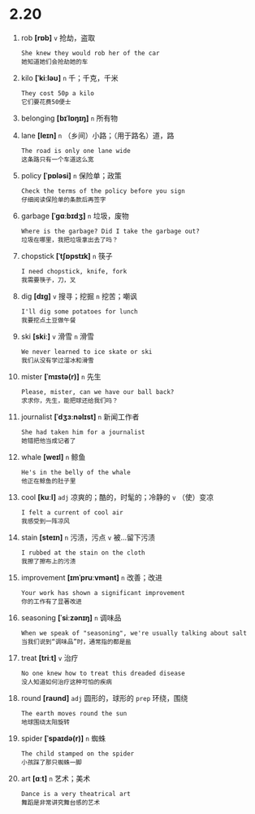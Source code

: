 # 2.20














1. rob **[rɒb]** `v` 抢劫，盗取
    ```
    She knew they would rob her of the car
    她知道她们会抢劫她的车
    ```

2. kilo **[ˈkiːləʊ]** `n` 千；千克，千米
    ```
    They cost 50p a kilo
    它们要花费50便士
    ```

3. belonging **[bɪˈlɒŋɪŋ]** `n` 所有物

4. lane **[leɪn]** `n` （乡间）小路；（用于路名）道，路
    ```
    The road is only one lane wide
    这条路只有一个车道这么宽
    ```

5. policy **[ˈpɒləsi]** `n` 保险单；政策
    ```
    Check the terms of the policy before you sign
    仔细阅读保险单的条款后再签字
    ```

6. garbage **[ˈɡɑːbɪdʒ]** `n` 垃圾，废物
    ```
    Where is the garbage? Did I take the garbage out?
    垃圾在哪里，我把垃圾拿出去了吗？
    ```

7. chopstick **[ˈtʃɒpstɪk]** `n` 筷子
    ```
    I need chopstick, knife, fork
    我需要筷子，刀，叉
    ```

8. dig **[dɪɡ]** `v` 搜寻；挖掘 `n` 挖苦；嘲讽
    ```
    I'll dig some potatoes for lunch
    我要挖点土豆做午餐
    ```

9. ski **[skiː]** `v` 滑雪 `n` 滑雪
    ```
    We never learned to ice skate or ski
    我们从没有学过溜冰和滑雪
    ```

10. mister **[ˈmɪstə(r)]** `n` 先生
    ```
    Please, mister, can we have our ball back?
    求求你，先生，能把球还给我们吗？
    ```

11. journalist **[ˈdʒɜːnəlɪst]** `n` 新闻工作者
    ```
    She had taken him for a journalist
    她错把他当成记者了
    ```

12. whale **[weɪl]** `n` 鲸鱼
    ```
    He's in the belly of the whale
    他正在鲸鱼的肚子里
    ```

13. cool **[kuːl]** `adj` 凉爽的；酷的，时髦的；冷静的 `v` （使）变凉
    ```
    I felt a current of cool air
    我感受到一阵凉风
    ```

14. stain **[steɪn]** `n` 污渍，污点 `v` 被...留下污渍
    ```
    I rubbed at the stain on the cloth
    我擦了擦布上的污渍
    ```

15. improvement **[ɪmˈpruːvmənt]** `n` 改善；改进
    ```
    Your work has shown a significant improvement
    你的工作有了显著改进
    ```

16. seasoning **[ˈsiːzənɪŋ]** `n` 调味品
    ```
    When we speak of "seasoning", we're usually talking about salt
    当我们说到“调味品”时，通常指的都是盐
    ```

17. treat **[triːt]** `v` 治疗
    ```
    No one knew how to treat this dreaded disease
    没人知道如何治疗这种可怕的疾病
    ```

18. round **[raʊnd]** `adj` 圆形的，球形的 `prep` 环绕，围绕
    ```
    The earth moves round the sun
    地球围绕太阳旋转
    ```

19. spider **[ˈspaɪdə(r)]** `n` 蜘蛛
    ```
    The child stamped on the spider
    小孩踩了那只蜘蛛一脚
    ```

20. art **[ɑːt]** `n` 艺术；美术
    ```
    Dance is a very theatrical art
    舞蹈是非常讲究舞台感的艺术
    ```
